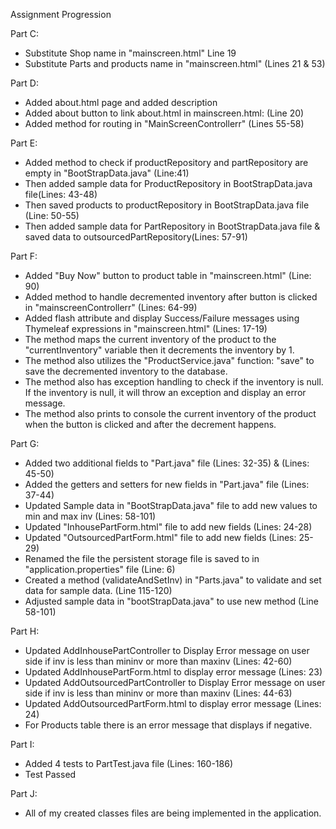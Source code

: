 Assignment Progression


Part C:

- Substitute Shop name in "mainscreen.html" Line 19
- Substitute Parts and products name in "mainscreen.html" (Lines 21 & 53)

Part D:
- Added about.html page and added description
- Added about button to link about.html in mainscreen.html: (Line 20)
- Added method for routing in "MainScreenControllerr" (Lines 55-58)

Part E:
- Added method to check if productRepository and partRepository are empty in "BootStrapData.java" (Line:41)
- Then added sample data for ProductRepository in BootStrapData.java file(Lines: 43-48)
- Then saved products to productRepository in BootStrapData.java file (Line: 50-55)
- Then added sample data for PartRepository in BootStrapData.java file & saved data to outsourcedPartRepository(Lines: 57-91)

Part F:
- Added "Buy Now" button to product table in "mainscreen.html" (Line: 90)
- Added method to handle decremented inventory after button is clicked in "mainscreenControllerr" (Lines: 64-99)
- Added flash attribute and display Success/Failure messages using Thymeleaf expressions in "mainscreen.html" (Lines: 17-19)
- The method maps the current inventory of the product to the "currentInventory" variable then it decrements the inventory by 1.
- The method also utilizes the "ProductService.java" function: "save" to save the decremented inventory to the database.
- The method also has exception handling to check if the inventory is null. If the inventory is null, it will throw an exception and display an error message.
- The method also prints to console the current inventory of the product when the button is clicked and after the decrement happens.

Part G:
- Added two additional fields to "Part.java" file (Lines: 32-35) & (Lines: 45-50)
- Added the getters and setters for new fields in "Part.java" file (Lines: 37-44)
- Updated Sample data in "BootStrapData.java" file to add new values to min and max inv (Lines: 58-101)
- Updated "InhousePartForm.html" file to add new fields (Lines: 24-28)
- Updated "OutsourcedPartForm.html" file to add new fields (Lines: 25-29)
- Renamed the file the persistent storage file is saved to in "application.properties" file (Line: 6)
- Created a method (validateAndSetInv) in "Parts.java" to validate and set data for sample data. (Line 115-120)
- Adjusted sample data in "bootStrapData.java" to use new method (Line 58-101)

Part H:
- Updated AddInhousePartController to Display Error message on user side if inv is less than mininv or more than maxinv (Lines: 42-60)
- Updated AddInhousePartForm.html to display error message (Lines: 23)
- Updated AddOutsourcedPartController to Display Error message on user side if inv is less than mininv or more than maxinv (Lines: 44-63)
- Updated AddOutsourcedPartForm.html to display error message (Lines: 24)
- For Products table there is an error message that displays if negative.

Part I:
- Added 4 tests to PartTest.java file (Lines: 160-186)
- Test Passed

Part J:
- All of my created classes files are being implemented in the application.

